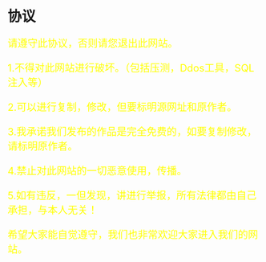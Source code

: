 <html>
<head>
    <meta charset="utf-8">
    <title>协议</title>
    <link rel="stylesheet" href="https://zhaobokai341.github.io/yangshi.css">
    <style>
        p{font-size:20px;color:yellow}
    </style>
</head>
<body>
<h1>协议</h1>
<p>请遵守此协议，否则请您退出此网站。</p>
<p>1.不得对此网站进行破坏。（包括压测，Ddos工具，SQL注入等）</p>
<p>2.可以进行复制，修改，但要标明源网址和原作者。</p>
<p>3.我承诺我们发布的作品是完全免费的，如要复制修改，请标明原作者。</p>
<p>4.禁止对此网站的一切恶意使用，传播。</p>
<p>5.如有违反，一但发现，讲进行举报，所有法律都由自己承担，与本人无关！</p>
<p>希望大家能自觉遵守，我们也非常欢迎大家进入我们的网站。</p>
</body>
</html>
